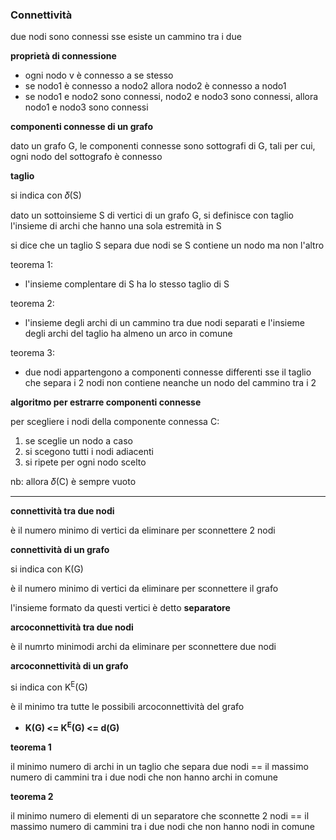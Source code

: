 ### Connettività

due nodi sono connessi sse esiste un cammino tra i due

**proprietà di connessione**

* ogni nodo v è connesso a se stesso
* se nodo1 è connesso a nodo2 allora nodo2 è connesso a nodo1
* se nodo1 e nodo2 sono connessi, nodo2 e nodo3 sono connessi, allora nodo1 e nodo3 sono connessi

**componenti connesse di un grafo**

dato un grafo G, le componenti connesse sono sottografi di G, tali per cui, ogni nodo del sottografo è connesso

**taglio**

si indica con 𝛿(S)

dato un sottoinsieme S di vertici di un grafo G, si definisce con taglio l'insieme di archi che hanno una sola estremità in S

si dice che un taglio S separa due nodi se S contiene un nodo ma non l'altro

teorema 1:
* l'insieme complentare di S ha lo stesso taglio di S

teorema 2:
* l'insieme degli archi di un cammino tra due nodi separati e l'insieme degli archi del taglio ha almeno un arco in comune

teorema 3:
* due nodi appartengono a componenti connesse differenti sse il taglio che separa i 2 nodi non contiene neanche un nodo del cammino tra i 2

**algoritmo per estrarre componenti connesse**

per scegliere i nodi della componente connessa C:
1. se sceglie un nodo a caso
2. si scegono tutti i nodi adiacenti
3. si ripete per ogni nodo scelto 

nb: allora 𝛿(C) è sempre vuoto

---

**connettività tra due nodi**

è il numero minimo di vertici da eliminare per sconnettere 2 nodi

**connettività di un grafo**
 
si indica con K(G)

è il numero minimo di vertici da eliminare per sconnettere il grafo

l'insieme formato da questi vertici è detto **separatore**

**arcoconnettività tra due nodi**

è il numrto minimodi archi da eliminare per sconnettere due nodi

**arcoconnettività di un grafo**

si indica con K<sup>E</sup>(G)

è il minimo tra tutte le possibili arcoconnettività del grafo
 
* **K(G) <= K<sup>E</sup>(G) <= d(G)**


**teorema 1**

il minimo numero di archi in un taglio che separa due nodi == il massimo numero di cammini tra i due nodi che non hanno archi in comune

**teorema 2**

il minimo numero di elementi di un separatore che sconnette 2 nodi == il massimo numero di cammini tra i due nodi che non hanno nodi in comune
